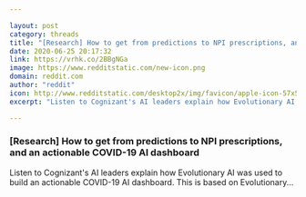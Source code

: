```yaml
---

layout: post
category: threads
title: "[Research] How to get from predictions to NPI prescriptions, and an actionable COVID-19 AI dashboard"
date: 2020-06-25 20:17:32
link: https://vrhk.co/2BBgNGa
image: https://www.redditstatic.com/new-icon.png
domain: reddit.com
author: "reddit"
icon: http://www.redditstatic.com/desktop2x/img/favicon/apple-icon-57x57.png
excerpt: "Listen to Cognizant's AI leaders explain how Evolutionary AI was used to build an actionable COVID-19 AI dashboard. This is based on Evolutionary..."

---
```


### [Research] How to get from predictions to NPI prescriptions, and an actionable COVID-19 AI dashboard

Listen to Cognizant's AI leaders explain how Evolutionary AI was used to build an actionable COVID-19 AI dashboard. This is based on Evolutionary...